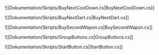 ![[Dokumentation/Skripts/BuyNextCoolDown.cs|BuyNextCoolDown.cs]]

![[Dokumentation/Skripts/BuyNextDart.cs|BuyNextDart.cs]]

![[Dokumentation/Skripts/BuySecondWapon.cs|BuySecondWapon.cs]]

![[Dokumentation/Skripts/GroupButtons.cs|GroupButtons.cs]]

![[Dokumentation/Skripts/StartButton.cs|StartButton.cs]]

